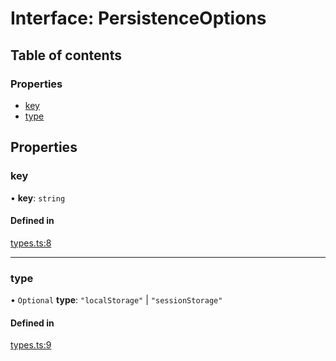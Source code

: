 # Interface: PersistenceOptions

## Table of contents

### Properties

- [key](PersistenceOptions.md#key)
- [type](PersistenceOptions.md#type)

## Properties

### key

• **key**: `string`

#### Defined in

[types.ts:8](https://github.com/foobaragency/react-global-state/blob/150f5895/src/types.ts#L8)

___

### type

• `Optional` **type**: ``"localStorage"`` \| ``"sessionStorage"``

#### Defined in

[types.ts:9](https://github.com/foobaragency/react-global-state/blob/150f5895/src/types.ts#L9)
